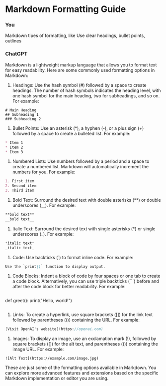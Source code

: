 # Markdown Formatting Guide

### You
Markdown tipes of formatting, like Use clear headings, bullet points, outlines

### ChatGPT
Markdown is a lightweight markup language that allows you to format text for easy readability. Here are some commonly used formatting options in Markdown:

1. Headings: Use the hash symbol (#) followed by a space to create headings. The number of hash symbols indicates the heading level, with one hash symbol for the main heading, two for subheadings, and so on. For example:

```shell
# Main Heading
## Subheading 1
### Subheading 2

```

1. Bullet Points: Use an asterisk (*), a hyphen (-), or a plus sign (+) followed by a space to create a bulleted list. For example:

```markdown
* Item 1
* Item 2
* Item 3

```

1. Numbered Lists: Use numbers followed by a period and a space to create a numbered list. Markdown will automatically increment the numbers for you. For example:

```markdown
1. First item
2. Second item
3. Third item

```

1. Bold Text: Surround the desired text with double asterisks (**) or double underscores (__). For example:

```markdown
**bold text**
__bold text__

```

1. Italic Text: Surround the desired text with single asterisks (*) or single underscores (_). For example:

```scss
*italic text*
_italic text_

```

1. Code: Use backticks (`) to format inline code. For example:

```scss
Use the `print()` function to display output.

```

1. Code Blocks: Indent a block of code by four spaces or one tab to create a code block. Alternatively, you can use triple backticks (```) before and after the code block for better readability. For example:

```

```

def greet():
print("Hello, world!")

```

```

1. Links: To create a hyperlink, use square brackets ([]) for the link text followed by parentheses (()) containing the URL. For example:

```csharp
[Visit OpenAI's website](https://openai.com)

```

1. Images: To display an image, use an exclamation mark (!), followed by square brackets ([]) for the alt text, and parentheses (()) containing the image URL. For example:

```less
![Alt Text](https://example.com/image.jpg)

```

These are just some of the formatting options available in Markdown. You can explore more advanced features and extensions based on the specific Markdown implementation or editor you are using.

